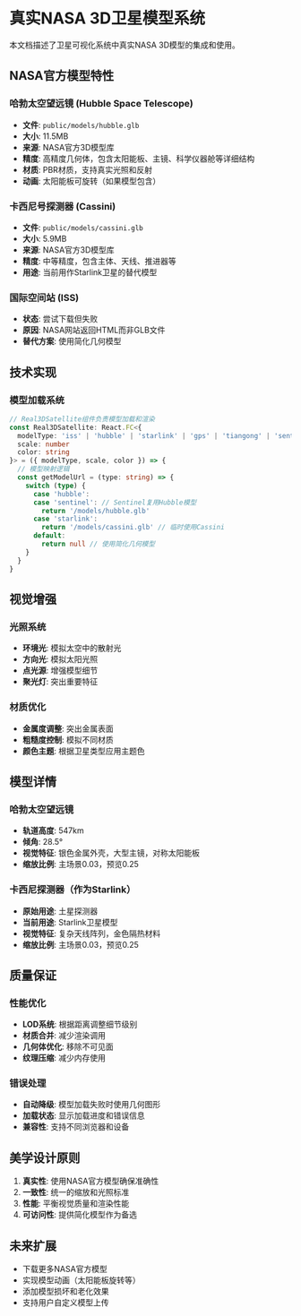 # 真实NASA 3D卫星模型系统

本文档描述了卫星可视化系统中真实NASA 3D模型的集成和使用。

## NASA官方模型特性

### 哈勃太空望远镜 (Hubble Space Telescope)
- **文件**: `public/models/hubble.glb`
- **大小**: 11.5MB
- **来源**: NASA官方3D模型库
- **精度**: 高精度几何体，包含太阳能板、主镜、科学仪器舱等详细结构
- **材质**: PBR材质，支持真实光照和反射
- **动画**: 太阳能板可旋转（如果模型包含）

### 卡西尼号探测器 (Cassini)
- **文件**: `public/models/cassini.glb`
- **大小**: 5.9MB
- **来源**: NASA官方3D模型库
- **精度**: 中等精度，包含主体、天线、推进器等
- **用途**: 当前用作Starlink卫星的替代模型

### 国际空间站 (ISS)
- **状态**: 尝试下载但失败
- **原因**: NASA网站返回HTML而非GLB文件
- **替代方案**: 使用简化几何模型

## 技术实现

### 模型加载系统
```typescript
// Real3DSatellite组件负责模型加载和渲染
const Real3DSatellite: React.FC<{
  modelType: 'iss' | 'hubble' | 'starlink' | 'gps' | 'tiangong' | 'sentinel'
  scale: number
  color: string
}> = ({ modelType, scale, color }) => {
  // 模型映射逻辑
  const getModelUrl = (type: string) => {
    switch (type) {
      case 'hubble':
      case 'sentinel': // Sentinel复用Hubble模型
        return '/models/hubble.glb'
      case 'starlink':
        return '/models/cassini.glb' // 临时使用Cassini
      default:
        return null // 使用简化几何模型
    }
  }
}
```

## 视觉增强

### 光照系统
- **环境光**: 模拟太空中的散射光
- **方向光**: 模拟太阳光照
- **点光源**: 增强模型细节
- **聚光灯**: 突出重要特征

### 材质优化
- **金属度调整**: 突出金属表面
- **粗糙度控制**: 模拟不同材质
- **颜色主题**: 根据卫星类型应用主题色

## 模型详情

### 哈勃太空望远镜
- **轨道高度**: 547km
- **倾角**: 28.5°
- **视觉特征**: 银色金属外壳，大型主镜，对称太阳能板
- **缩放比例**: 主场景0.03，预览0.25

### 卡西尼探测器（作为Starlink）
- **原始用途**: 土星探测器
- **当前用途**: Starlink卫星模型
- **视觉特征**: 复杂天线阵列，金色隔热材料
- **缩放比例**: 主场景0.03，预览0.25

## 质量保证

### 性能优化
- **LOD系统**: 根据距离调整细节级别
- **材质合并**: 减少渲染调用
- **几何体优化**: 移除不可见面
- **纹理压缩**: 减少内存使用

### 错误处理
- **自动降级**: 模型加载失败时使用几何图形
- **加载状态**: 显示加载进度和错误信息
- **兼容性**: 支持不同浏览器和设备

## 美学设计原则

1. **真实性**: 使用NASA官方模型确保准确性
2. **一致性**: 统一的缩放和光照标准
3. **性能**: 平衡视觉质量和渲染性能
4. **可访问性**: 提供简化模型作为备选

## 未来扩展

- 下载更多NASA官方模型
- 实现模型动画（太阳能板旋转等）
- 添加模型损坏和老化效果
- 支持用户自定义模型上传 